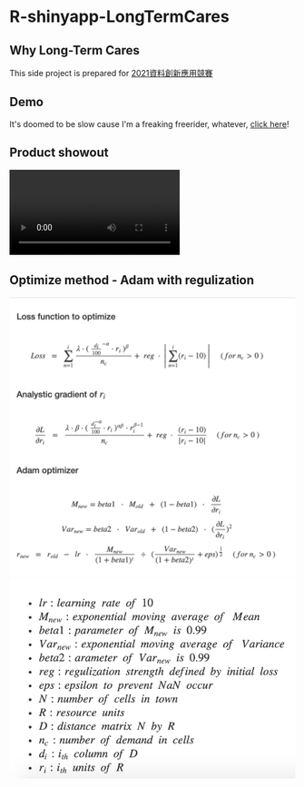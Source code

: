 # R-shinyapp-LongTermCares

## Why Long-Term Cares
This side project is prepared for 
[2021資料創新應用競賽](https://opendata-contest.tca.org.tw)

## Demo
It's doomed to be slow cause I'm a freaking freerider, whatever, [click here](https://goverment.shinyapps.io/shinyapp/)!

## Product showout
![Product](https://user-images.githubusercontent.com/67900956/115987830-52cc0f00-a5e9-11eb-886d-14ccb38eb860.mp4)

## Optimize method - Adam with regulization
![optimize method](/images/optimize_method.png)
![optimize params](/images/optimize_parameter.png)
